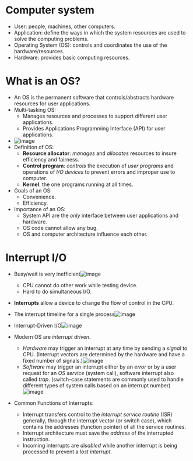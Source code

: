 # Computer system
-  User: people, machines, other computers.
-  Application: define the ways in which the system resources are used to solve the computing problems.
-  Operating System (OS): controls and coordinates the use of the hardware/resources.
-  Hardware: provides basic computing resources.
# What is an OS?
- An OS is the permanent software that controls/abstracts hardware resources for user applications.
- Multi-tasking OS:
    - Manages resources and processes to support different user applications.
    - Provides Applications Programming Interface (API) for user applications.
- ![image](https://github.com/user-attachments/assets/1ec1d32d-b2b8-4bb0-83f9-de94d4b55e42)
- Definition of OS:
    - **Resource allocator**: *manages* and *allocates* resources to insure efficiency and fairness.
    - **Control program**: *controls* the execution of *user programs* and operations of *I/O devices* to prevent errors and improper use to computer.
    - **Kernel**: the one programs running at all times.
- Goals of an OS:
    -  Convenience.
    -  Efficiency.
- Importance of an OS:
    -  System API are the *only* interface between user applications and hardware.
    -  OS code cannot allow any bug.
    -  OS and computer architecture influence each other.
# Interrupt I/O
-  Busy/wait is very inefficient![image](https://github.com/user-attachments/assets/5a9e1955-e4cf-436f-bc43-67eca63370b1)

    - CPU cannot do other work while testing device.
    - Hard to do simultaneous I/O.
-  **Interrupts** allow a device to change the flow of control in the CPU.
-  The interrupt timeline for a single process![image](https://github.com/user-attachments/assets/b3f08eca-6470-4837-88a6-fc81085964ee)
- Interrupt-Driven I/O![image](https://github.com/user-attachments/assets/853f1f10-9a57-4972-a339-7b7dd5b66c53)
- Modern OS are *interrupt driven*.
    - *Hardware* may trigger an interrupt at any time by sending a *signal* to CPU. (Interrupt vectors are determined by the hardware and have a fixed number of signals.)![image](https://github.com/user-attachments/assets/951acd4b-c7c1-42b0-98af-592eaa7f8a33)
    - *Software* may trigger an interrupt either by an *error* or by a user request for an *OS service* (system call), software interrupt also called *trap*. (switch-case statements are commonly used to handle different types of system calls based on an interrupt number)![image](https://github.com/user-attachments/assets/dcb8008c-b705-4595-846a-b722193221f1)
- Common Functions of Interrupts:
    - Interrupt transfers control to the *interrupt service routine* (ISR) generally, through the interrupt vector (or switch case), which contains the addresses (function pointer) of all the service routines.
    - Interrupt architecture must save the *address* of the interrupted instruction.
    - Incoming interrupts are *disabled* while another interrupt is being processed to prevent a *lost interrupt*.

